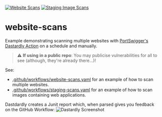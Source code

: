 [![Website Scans](https://github.com/ginandjuice-shop/website-scans/actions/workflows/website-scans.yaml/badge.svg?branch=main)](https://github.com/ginandjuice-shop/website-scans/actions/workflows/website-scans.yaml)
[![Staging Image Scans](https://github.com/ginandjuice-shop/website-scans/actions/workflows/staging-scans.yaml/badge.svg?branch=main)](https://github.com/ginandjuice-shop/website-scans/actions/workflows/staging-scans.yaml)
# website-scans
Example demonstrating scanning multiple websites with [PortSwigger's Dastardly Action](https://github.com/PortSwigger/dastardly-github-action) on a schedule and manually.

> :warning: **If using in a public repo**: You may publicise vulnerabilities for all to see (although, they're already there...)!

See:
- [.github/workflows/website-scans.yaml](https://github.com/ginandjuice-shop/website-scans/blob/main/.github/workflows/website-scans.yaml) for an example of how to scan multiple websites.
- [.github/workflows/staging-scans.yaml](https://github.com/ginandjuice-shop/website-scans/blob/main/.github/workflows/staging-scans.yaml) for an example of how to scan images containing web applications.


Dastdardly creates a Junit report which, when parsed gives you feedback on the GitHub Workflow:
![Dastardly Screenshot](https://user-images.githubusercontent.com/109664963/198978316-8f0aca73-4e22-4b5e-ad2d-cf6612aca151.png)
